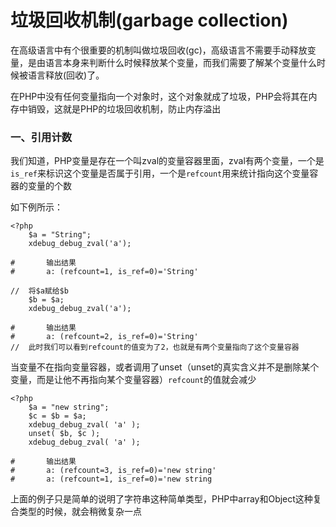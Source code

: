 # 垃圾回收机制(garbage collection)

在高级语言中有个很重要的机制叫做垃圾回收(gc)，高级语言不需要手动释放变量，是由语言本身来判断什么时候释放某个变量，而我们需要了解某个变量什么时候被语言释放(回收)了。

 在PHP中没有任何变量指向一个对象时，这个对象就成了垃圾，PHP会将其在内存中销毁，这就是PHP的垃圾回收机制，防止内存溢出

### 一、引用计数
我们知道，PHP变量是存在一个叫zval的变量容器里面，zval有两个变量，一个是`is_ref`来标识这个变量是否属于引用，一个是`refcount`用来统计指向这个变量容器的变量的个数

如下例所示：
``` 
<?php
    $a = "String";
    xdebug_debug_zval('a');
    
#       输出结果
#       a: (refcount=1, is_ref=0)='String'

//  将$a赋给$b
    $b = $a;
    xdebug_debug_zval('a');

#       输出结果
#       a: (refcount=2, is_ref=0)='String'
//  此时我们可以看到refcount的值变为了2，也就是有两个变量指向了这个变量容器
```
当变量不在指向变量容器，或者调用了unset（unset的真实含义并不是删除某个变量，而是让他不再指向某个变量容器）`refcount`的值就会减少
``` 
<?php
    $a = "new string";
    $c = $b = $a;
    xdebug_debug_zval( 'a' );
    unset( $b, $c );
    xdebug_debug_zval( 'a' );
    
#       输出结果
#       a: (refcount=3, is_ref=0)='new string'
#       a: (refcount=1, is_ref=0)='new string
```
上面的例子只是简单的说明了字符串这种简单类型，PHP中array和Object这种复合类型的时候，就会稍微复杂一点